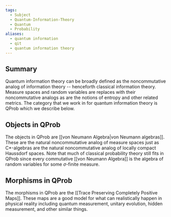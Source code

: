 ```yaml
---
tags:
  - Subject
  - Quantum-Information-Theory
  - Quantum
  - Probability
aliases:
  - quantum information
  - qit
  - quantum information theory
---
```

## Summary

Quantum information theory can be broadly defined as the noncommutative analog of information theory -- henceforth classical information theory. Measure spaces and random variables are replaces with their noncommutative analogs as are the notions of entropy and other related metrics. The category that we work in for quantum information theory is QProb which we describe below.

## Objects in QProb

The objects in QProb are [[von Neumann Algebra|von Neumann algebras]]. These are the natural noncommutative analog of measure spaces just as C\*-algebras are the natural noncommutative analog of locally compact Haussdorf spaces. Note that much of classical probability theory still fits in QProb since every commutative [[von Neumann Algebra]] is the algebra of random variables for some $\sigma$-finite measure.

## Morphisms in QProb

The morphisms in QProb are the [[Trace Preserving Completely Positive Maps]]. These maps are a good model for what can realistically happen in physical reality including quantum measurement, unitary evolution, hidden measurement, and other similar things.